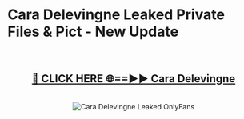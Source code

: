 # Cara Delevingne Leaked Private Files & Pict - New Update
<br>
<div align="center">
<h2><a href="https://mediafilles.blogspot.com/?title=Cara_Delevingne" rel="nofollow">🔴 CLICK HERE 🌐==►► Cara Delevingne</a></h2>
<br>
<a href="https://mediafilles.blogspot.com/?title=Cara_Delevingne" rel="nofollow" data-target="animated-image.originalLink"><img src="https://i.ibb.co.com/WyWwxjT/player-gif2.gif" alt="Cara Delevingne Leaked OnlyFans" style="max-width: 100%; display: inline-block;" data-target="animated-image.originalImage"></a>
</div>
<br>